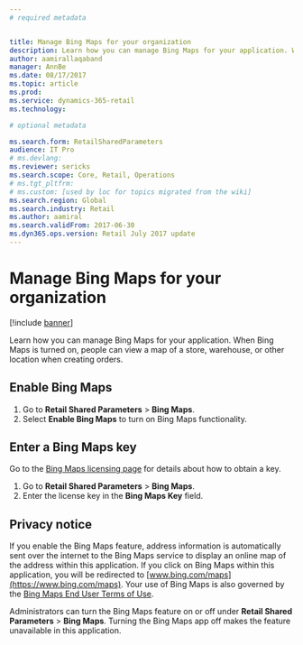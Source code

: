 ```yaml
---
# required metadata


title: Manage Bing Maps for your organization
description: Learn how you can manage Bing Maps for your application. When Bing Maps is turned on, people can view a map of a store, warehouse, or other location when creating orders. 
author: aamirallaqaband 
manager: AnnBe
ms.date: 08/17/2017
ms.topic: article
ms.prod: 
ms.service: dynamics-365-retail
ms.technology: 

# optional metadata

ms.search.form: RetailSharedParameters
audience: IT Pro
# ms.devlang: 
ms.reviewer: sericks
ms.search.scope: Core, Retail, Operations 
# ms.tgt_pltfrm: 
# ms.custom: [used by loc for topics migrated from the wiki]
ms.search.region: Global 
ms.search.industry: Retail
ms.author: aamiral
ms.search.validFrom: 2017-06-30 
ms.dyn365.ops.version: Retail July 2017 update 
---
```


# Manage Bing Maps for your organization

[!include [banner](../includes/banner.md)]

Learn how you can manage Bing Maps for your application. When Bing Maps is turned on, people can view a map of a store, warehouse, or other location when creating orders. 

## Enable Bing Maps

1. Go to **Retail Shared Parameters** > **Bing Maps**.
2. Select **Enable Bing Maps** to turn on Bing Maps functionality.

## Enter a Bing Maps key

Go to the [Bing Maps licensing page](https://go.microsoft.com/fwlink/p/?LinkID=390116) for details about how to
obtain a key.

1. Go to **Retail Shared Parameters** > **Bing Maps**.
2. Enter the license key in the **Bing Maps Key** field.

## Privacy notice

If you enable the Bing Maps feature, address information is automatically sent over the internet to the Bing Maps service to display an online map of the address within this application. If you click on Bing Maps within this application, you will be redirected to [www.bing.com/maps](https://www.bing.com/maps). Your use of Bing Maps is also governed by the [Bing Maps End User Terms of Use](https://go.microsoft.com/?linkid=9710837).  
  
Administrators can turn the Bing Maps feature on or off under **Retail Shared Parameters** > **Bing Maps**. Turning the Bing Maps app off makes the feature unavailable in this application.
